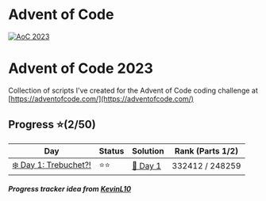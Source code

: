 # Advent of Code
[![AoC 2023](https://img.shields.io/badge/2023-★_2-44cc11)](https://adventofcode.com/2023)

# Advent of Code 2023
Collection of scripts I've created for the Advent of Code coding challenge at
[https://adventofcode.com/](https://adventofcode.com/)

## Progress ⭐(2/50)
| Day                                    | Status   | Solution                           | Rank (Parts 1/2)       |
| -----------                           | ---------| --------                            | ---------   |
| [❄️ Day 1: Trebuchet?!](/Day1)        | ⭐⭐    | [🎯 Day 1](Day1/1.py)       | 332412 / 248259  |



##### Progress tracker idea from [KevinL10](https://github.com/KevinL10/advent-of-code)